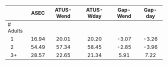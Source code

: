 
|                      |         ASEC |    ATUS-Wend |    ATUS-Wday |     Gap-Wend |      Gap-day |
| -------------------- | :----------: | :----------: | :----------: | :----------: | :----------: |
| # Adults             |              |              |              |              |              |
| &nbsp;&nbsp;1        |        16.94 |        20.01 |        20.20 |        -3.07 |        -3.26 |
| &nbsp;&nbsp;2        |        54.49 |        57.34 |        58.45 |        -2.85 |        -3.96 |
| &nbsp;&nbsp;3+       |        28.57 |        22.65 |        21.34 |         5.91 |         7.22 |

